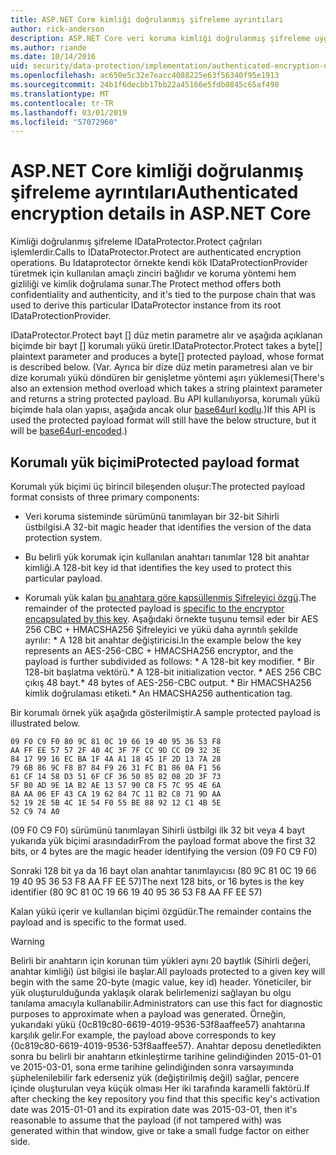 ```yaml
---
title: ASP.NET Core kimliği doğrulanmış şifreleme ayrıntıları
author: rick-anderson
description: ASP.NET Core veri koruma kimliği doğrulanmış şifreleme uygulama ayrıntıları öğrenin.
ms.author: riande
ms.date: 10/14/2016
uid: security/data-protection/implementation/authenticated-encryption-details
ms.openlocfilehash: ac650e5c32e7eacc4088225e63f56340f95e1913
ms.sourcegitcommit: 24b1f6decbb17bb22a45166e5fdb0845c65af498
ms.translationtype: MT
ms.contentlocale: tr-TR
ms.lasthandoff: 03/01/2019
ms.locfileid: "57072960"
---
```

# <a name="authenticated-encryption-details-in-aspnet-core"></a><span data-ttu-id="498f2-103">ASP.NET Core kimliği doğrulanmış şifreleme ayrıntıları</span><span class="sxs-lookup"><span data-stu-id="498f2-103">Authenticated encryption details in ASP.NET Core</span></span>

<a name="data-protection-implementation-authenticated-encryption-details"></a>

<span data-ttu-id="498f2-104">Kimliği doğrulanmış şifreleme IDataProtector.Protect çağrıları işlemlerdir.</span><span class="sxs-lookup"><span data-stu-id="498f2-104">Calls to IDataProtector.Protect are authenticated encryption operations.</span></span> <span data-ttu-id="498f2-105">Bu Idataprotector örnekte kendi kök IDataProtectionProvider türetmek için kullanılan amaçlı zinciri bağlıdır ve koruma yöntemi hem gizliliği ve kimlik doğrulama sunar.</span><span class="sxs-lookup"><span data-stu-id="498f2-105">The Protect method offers both confidentiality and authenticity, and it's tied to the purpose chain that was used to derive this particular IDataProtector instance from its root IDataProtectionProvider.</span></span>

<span data-ttu-id="498f2-106">IDataProtector.Protect bayt [] düz metin parametre alır ve aşağıda açıklanan biçimde bir bayt [] korumalı yükü üretir.</span><span class="sxs-lookup"><span data-stu-id="498f2-106">IDataProtector.Protect takes a byte[] plaintext parameter and produces a byte[] protected payload, whose format is described below.</span></span> <span data-ttu-id="498f2-107">(Var. Ayrıca bir dize düz metin parametresi alan ve bir dize korumalı yükü döndüren bir genişletme yöntemi aşırı yüklemesi</span><span class="sxs-lookup"><span data-stu-id="498f2-107">(There's also an extension method overload which takes a string plaintext parameter and returns a string protected payload.</span></span> <span data-ttu-id="498f2-108">Bu API kullanılıyorsa, korumalı yükü biçimde hala olan yapısı, aşağıda ancak olur [base64url kodlu](https://tools.ietf.org/html/rfc4648#section-5).)</span><span class="sxs-lookup"><span data-stu-id="498f2-108">If this API is used the protected payload format will still have the below structure, but it will be [base64url-encoded](https://tools.ietf.org/html/rfc4648#section-5).)</span></span>

## <a name="protected-payload-format"></a><span data-ttu-id="498f2-109">Korumalı yük biçimi</span><span class="sxs-lookup"><span data-stu-id="498f2-109">Protected payload format</span></span>

<span data-ttu-id="498f2-110">Korumalı yük biçimi üç birincil bileşenden oluşur:</span><span class="sxs-lookup"><span data-stu-id="498f2-110">The protected payload format consists of three primary components:</span></span>

* <span data-ttu-id="498f2-111">Veri koruma sisteminde sürümünü tanımlayan bir 32-bit Sihirli üstbilgisi.</span><span class="sxs-lookup"><span data-stu-id="498f2-111">A 32-bit magic header that identifies the version of the data protection system.</span></span>

* <span data-ttu-id="498f2-112">Bu belirli yük korumak için kullanılan anahtarı tanımlar 128 bit anahtar kimliği.</span><span class="sxs-lookup"><span data-stu-id="498f2-112">A 128-bit key id that identifies the key used to protect this particular payload.</span></span>

* <span data-ttu-id="498f2-113">Korumalı yük kalan [bu anahtara göre kapsüllenmiş Şifreleyici özgü](xref:security/data-protection/implementation/subkeyderivation#data-protection-implementation-subkey-derivation).</span><span class="sxs-lookup"><span data-stu-id="498f2-113">The remainder of the protected payload is [specific to the encryptor encapsulated by this key](xref:security/data-protection/implementation/subkeyderivation#data-protection-implementation-subkey-derivation).</span></span> <span data-ttu-id="498f2-114">Aşağıdaki örnekte tuşunu temsil eder bir AES 256 CBC + HMACSHA256 Şifreleyici ve yükü daha ayrıntılı şekilde ayrılır: \* A 128 bit anahtar değiştiricisi.</span><span class="sxs-lookup"><span data-stu-id="498f2-114">In the example below the key represents an AES-256-CBC + HMACSHA256 encryptor, and the payload is further subdivided as follows: \* A 128-bit key modifier.</span></span> <span data-ttu-id="498f2-115">\* Bir 128-bit başlatma vektörü.</span><span class="sxs-lookup"><span data-stu-id="498f2-115">\* A 128-bit initialization vector.</span></span> <span data-ttu-id="498f2-116">\* AES 256 CBC çıkış 48 bayt.</span><span class="sxs-lookup"><span data-stu-id="498f2-116">\* 48 bytes of AES-256-CBC output.</span></span> <span data-ttu-id="498f2-117">\* Bir HMACSHA256 kimlik doğrulaması etiketi.</span><span class="sxs-lookup"><span data-stu-id="498f2-117">\* An HMACSHA256 authentication tag.</span></span>

<span data-ttu-id="498f2-118">Bir korumalı örnek yük aşağıda gösterilmiştir.</span><span class="sxs-lookup"><span data-stu-id="498f2-118">A sample protected payload is illustrated below.</span></span>

```
09 F0 C9 F0 80 9C 81 0C 19 66 19 40 95 36 53 F8
AA FF EE 57 57 2F 40 4C 3F 7F CC 9D CC D9 32 3E
84 17 99 16 EC BA 1F 4A A1 18 45 1F 2D 13 7A 28
79 6B 86 9C F8 B7 84 F9 26 31 FC B1 86 0A F1 56
61 CF 14 58 D3 51 6F CF 36 50 85 82 08 2D 3F 73
5F B0 AD 9E 1A B2 AE 13 57 90 C8 F5 7C 95 4E 6A
8A AA 06 EF 43 CA 19 62 84 7C 11 B2 C8 71 9D AA
52 19 2E 5B 4C 1E 54 F0 55 BE 88 92 12 C1 4B 5E
52 C9 74 A0
```

<span data-ttu-id="498f2-119">(09 F0 C9 F0) sürümünü tanımlayan Sihirli üstbilgi ilk 32 bit veya 4 bayt yukarıda yük biçimi arasındadır</span><span class="sxs-lookup"><span data-stu-id="498f2-119">From the payload format above the first 32 bits, or 4 bytes are the magic header identifying the version (09 F0 C9 F0)</span></span>

<span data-ttu-id="498f2-120">Sonraki 128 bit ya da 16 bayt olan anahtar tanımlayıcısı (80 9C 81 0C 19 66 19 40 95 36 53 F8 AA FF EE 57)</span><span class="sxs-lookup"><span data-stu-id="498f2-120">The next 128 bits, or 16 bytes is the key identifier (80 9C 81 0C 19 66 19 40 95 36 53 F8 AA FF EE 57)</span></span>

<span data-ttu-id="498f2-121">Kalan yükü içerir ve kullanılan biçimi özgüdür.</span><span class="sxs-lookup"><span data-stu-id="498f2-121">The remainder contains the payload and is specific to the format used.</span></span>

>[!WARNING]
> <span data-ttu-id="498f2-122">Belirli bir anahtarın için korunan tüm yükleri aynı 20 baytlık (Sihirli değeri, anahtar kimliği) üst bilgisi ile başlar.</span><span class="sxs-lookup"><span data-stu-id="498f2-122">All payloads protected to a given key will begin with the same 20-byte (magic value, key id) header.</span></span> <span data-ttu-id="498f2-123">Yöneticiler, bir yük oluşturulduğunda yaklaşık olarak belirlemenizi sağlayan bu olgu tanılama amacıyla kullanabilir.</span><span class="sxs-lookup"><span data-stu-id="498f2-123">Administrators can use this fact for diagnostic purposes to approximate when a payload was generated.</span></span> <span data-ttu-id="498f2-124">Örneğin, yukarıdaki yükü {0c819c80-6619-4019-9536-53f8aaffee57} anahtarına karşılık gelir.</span><span class="sxs-lookup"><span data-stu-id="498f2-124">For example, the payload above corresponds to key {0c819c80-6619-4019-9536-53f8aaffee57}.</span></span> <span data-ttu-id="498f2-125">Anahtar deposu denetledikten sonra bu belirli bir anahtarın etkinleştirme tarihine gelindiğinden 2015-01-01 ve 2015-03-01, sona erme tarihine gelindiğinden sonra varsayımında şüphelenilebilir fark ederseniz yük (değiştirilmiş değil) sağlar, pencere içinde oluşturulan veya küçük olması Her iki tarafında karamelli faktörü.</span><span class="sxs-lookup"><span data-stu-id="498f2-125">If after checking the key repository you find that this specific key's activation date was 2015-01-01 and its expiration date was 2015-03-01, then it's reasonable to assume that the payload (if not tampered with) was generated within that window, give or take a small fudge factor on either side.</span></span>
